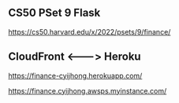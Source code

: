 ## CS50 PSet 9 Flask
https://cs50.harvard.edu/x/2022/psets/9/finance/

## CloudFront <---> Heroku
https://finance-cyijhong.herokuapp.com/

https://finance.cyijhong.awsps.myinstance.com/
